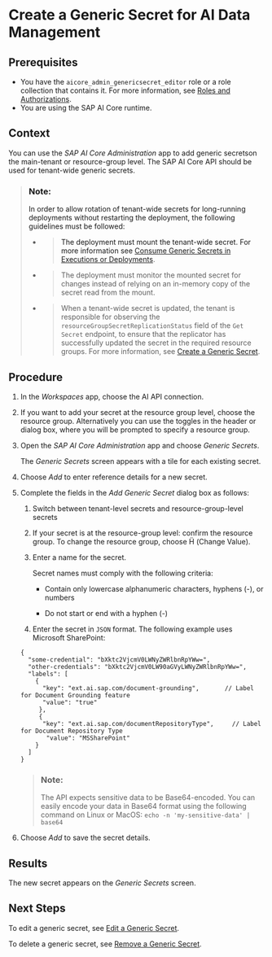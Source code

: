 <!-- loioda05d4a4b0114fb9bdf3aa294155443d -->

<link rel="stylesheet" type="text/css" href="css/sap-icons.css"/>

# Create a Generic Secret for AI Data Management



<a name="loioda05d4a4b0114fb9bdf3aa294155443d__prereq_udx_nph_fdc"/>

## Prerequisites

-   You have the `aicore_admin_genericsecret_editor` role or a role collection that contains it. For more information, see [Roles and Authorizations](https://help.sap.com/docs/ai-launchpad/sap-ai-launchpad/roles-and-authorizations).
-   You are using the SAP AI Core runtime.



<a name="loioda05d4a4b0114fb9bdf3aa294155443d__context_k5q_fmx_rxb"/>

## Context

You can use the *SAP AI Core Administration* app to add generic secretson the main-tenant or resource-group level. The SAP AI Core API should be used for tenant-wide generic secrets.

> ### Note:  
> In order to allow rotation of tenant-wide secrets for long-running deployments without restarting the deployment, the following guidelines must be followed:
> 
> -   > The deployment must mount the tenant-wide secret. For more information see [Consume Generic Secrets in Executions or Deployments](https://help.sap.com/docs/AI_CORE/52b4adb30e6744709d6226d2b0659dea/185a3245692542a78bfeff87220410c6.html).
> -   > The deployment must monitor the mounted secret for changes instead of relying on an in-memory copy of the secret read from the mount.
> -   > When a tenant-wide secret is updated, the tenant is responsible for observing the `resourceGroupSecretReplicationStatus` field of the `Get Secret` endpoint, to ensure that the replicator has successfully updated the secret in the required resource groups. For more information, see [Create a Generic Secret](https://help.sap.com/docs/AI_CORE/52b4adb30e6744709d6226d2b0659dea/1831845910364e97b3a7c6644a9e1f4b.html).



<a name="loioda05d4a4b0114fb9bdf3aa294155443d__steps_z3r_1lx_rxb"/>

## Procedure

1.  In the *Workspaces* app, choose the AI API connection.

2.  If you want to add your secret at the resource group level, choose the resource group. Alternatively you can use the toggles in the header or dialog box, where you will be prompted to specify a resource group.

3.  Open the *SAP AI Core Administration* app and choose *Generic Secrets*.

    The *Generic Secrets* screen appears with a tile for each existing secret.

4.  Choose *Add* to enter reference details for a new secret.

5.  Complete the fields in the *Add Generic Secret* dialog box as follows:

    1.  Switch between tenant-level secrets and resource-group-level secrets

    2.  If your secret is at the resource-group level: confirm the resource group. To change the resource group, choose <span class="SAP-icons-V5"></span> \(Change Value\).

    3.  Enter a name for the secret.

        Secret names must comply with the following criteria:

        -   Contain only lowercase alphanumeric characters, hyphens \(-\), or numbers

        -   Do not start or end with a hyphen \(-\)


    4.  Enter the secret in `JSON` format. The following example uses Microsoft SharePoint:


    ```
    {
      "some-credential": "bXktc2VjcmV0LWNyZWRlbnRpYWw=",
      "other-credentials": "bXktc2VjcmV0LW90aGVyLWNyZWRlbnRpYWw=",
      "labels": [
        {
          "key": "ext.ai.sap.com/document-grounding",       // Label for Document Grounding feature
          "value": "true"
         },
         {
          "key": "ext.ai.sap.com/documentRepositoryType",     // Label for Document Repository Type      
           "value": "MSSharePoint"
        }
      ]
    }
    ```

    > ### Note:  
    > The API expects sensitive data to be Base64-encoded. You can easily encode your data in Base64 format using the following command on Linux or MacOS: `echo -n 'my-sensitive-data' | base64`

6.  Choose *Add* to save the secret details.




<a name="loioda05d4a4b0114fb9bdf3aa294155443d__result_s1w_gmx_rxb"/>

## Results

The new secret appears on the *Generic Secrets* screen.



<a name="loioda05d4a4b0114fb9bdf3aa294155443d__postreq_q3k_pfk_ddc"/>

## Next Steps

To edit a generic secret, see [Edit a Generic Secret](https://help.sap.com/docs/AI_LAUNCHPAD/92d77f26188e4582897b9106b9cb72e0/2a858aed9c7b4d8598ecbc8f6982af31.html).

To delete a generic secret, see [Remove a Generic Secret](https://help.sap.com/docs/AI_LAUNCHPAD/92d77f26188e4582897b9106b9cb72e0/ea8eecfbbc764b5aa77cdcc86b73c7b4.html).


